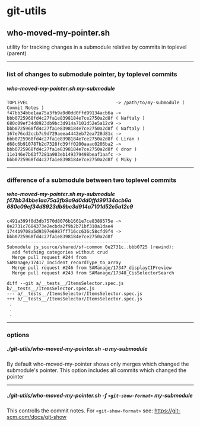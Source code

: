 # git-utils

## who-moved-my-pointer.sh
utility for tracking changes in a submodule relative by commits in toplevel (parent)

---
### list of changes to submodule pointer, by toplevel commits 
##### who-moved-my-pointer.sh my-submodule

```
TOPLEVEL                                 -> /path/to/my-submodule ( Commit Notes )
f47bb34bbe1aa75a3fb9a9d0dd0ffd99134acb6a -> bbb0725968fd4c27fa1e8398184e7ce2750a2d8f ( Naftaly )
680c09ef34d8923db9bc3d914a7101d52e5a12c9 -> bbb0725968fd4c27fa1e8398184e7ce2750a2d8f ( Naftaly )
167e76cd2ccb7c9d729aeea4442eb72ea728d81c -> bbb0725968fd4c27fa1e8398184e7ce2750a2d8f ( Liran )
d68c6b910787b2d7328fd39ff0200aaac0206ba2 -> bbb0725968fd4c27fa1e8398184e7ce2750a2d8f ( dror )
11e146e7b63f7281a903eb149379498beaf1aafc -> bbb0725968fd4c27fa1e8398184e7ce2750a2d8f ( Miky )
```



---
### difference of a submodule between two toplevel commits 
##### who-moved-my-pointer.sh my-submodule f47bb34bbe1aa75a3fb9a9d0dd0ffd99134acb6a 680c09ef34d8923db9bc3d914a7101d52e5a12c9

```
c491a399f0d3db7570d8076b1661e7ce8389575e -> 0e2731c7684373e2ecbda2f9b2b71bf310a1dae4
1744b9708a5d9397e6987ff716cc636c58cfd9f4 -> bbb0725968fd4c27fa1e8398184e7ce2750a2d8f
----------------------------------------------
Submodule js_source/shared/sf-common 0e2731c..bbb0725 (rewind):
  add fetching categories without crud
  Merge pull request #244 from SAManage/17417_Incident_recordType_to_array
  Merge pull request #246 from SAManage/17347_displayCIPreview
  Merge pull request #243 from SAManage/17348_CisSelectorSearch

diff --git a/__tests__/ItemsSelector.spec.js b/__tests__/ItemsSelector.spec.js
--- a/__tests__/ItemsSelector/ItemsSelector.spec.js
+++ b/__tests__/ItemsSelector/ItemsSelector.spec.js
 .
 .
 .
```
---
### options
##### ./git-utils/who-moved-my-pointer.sh -a my-submodule

By default who-moved-my-pointer shows only merges which changed the submodule's pointer.
This option includes all commits which changed the pointer

---
##### ./git-utils/who-moved-my-pointer.sh -f ```<git-show-format>``` my-submodule

This controlls the commit notes. 
For ```<git-show-format>``` see: https://git-scm.com/docs/git-show
